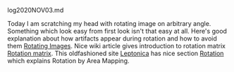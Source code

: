 log2020NOV03.md

Today I am scratching my head with rotating image on arbitrary angle. Something which look easy from first look isn't that easy at all. Here's good explanation about how artifacts appear during rotation and how to avoid them [Rotating Images](http://datagenetics.com/blog/august32013/index.html). Nice wiki article gives introduction to rotation matrix [Rotation matrix](https://en.wikipedia.org/wiki/Rotation_matrix). This oldfashioned site [Leptonica](http://www.leptonica.org/) has nice section [Rotation](http://www.leptonica.org/rotation.html) which explains Rotation by Area Mapping.